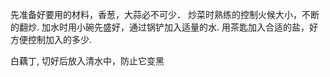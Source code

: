 先准备好要用的材料，香葱，大蒜必不可少．
炒菜时熟练的控制火候大小，不断的翻炒.
加水时用小碗先盛好，通过锅铲加入适量的水.
用茶匙加入合适的盐，好方便控制加入的多少.

白藕丁, 切好后放入清水中，防止它变黑
